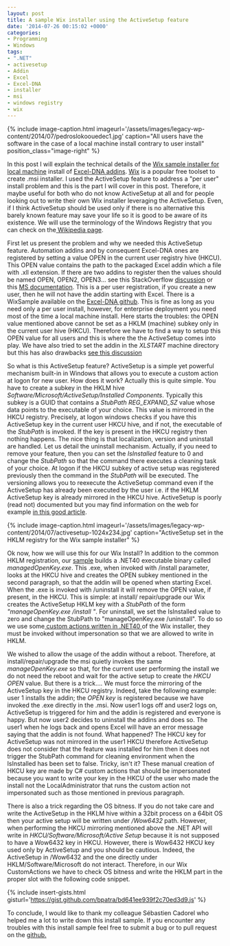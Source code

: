 ```yaml
---
layout: post
title: A sample Wix installer using the ActiveSetup feature
date: '2014-07-26 00:15:02 +0000'
categories:
- Programming
- Windows
tags:
- ".NET"
- activesetup
- Addin
- Excel
- Excel-DNA
- installer
- msi
- windows registry
- wix
---
```


{% include image-caption.html imageurl='/assets/images/legacy-wp-content/2014/07/pedroslokoouedec1.jpg' caption="All users have the software in the case of a local machine install contrary to user install" position_class="image-right" %}

In this post I will explain the technical details of the <a href="https://github.com/bpatra/ExcelDNAWixInstallerLM">Wix sample installer for local machine</a> install of <a href="https://exceldna.codeplex.com/">Excel-DNA addins</a>. <a href="http://wixtoolset.org/">Wix</a> is a popular free toolset to create .msi installer. I used the ActiveSetup feature to address a "per user" install problem and this is the part I will cover in this post. Therefore, it maybe useful for both who do not know ActiveSetup at all and for people looking out to write their own Wix installer leveraging the ActiveSetup. Even, if I think ActiveSetup should be used only if there is no alternative this barely known feature may save your life so it is good to be aware of its existence. We will use the terminology of the Windows Registry that you can check on the<a href="http://en.wikipedia.org/wiki/Windows_Registry"> Wikipedia page</a>.

First let us present the problem and why we needed this ActiveSetup feature. Automation addins and by consequent Excel-DNA ones are registered by setting a value OPEN in the current user registry hive (HKCU). This OPEN value contains the path to the packaged Excel addin which a file with .xll extension. If there are two addins to register then the values should be named OPEN, OPEN2, OPEN3... see this StackOverflow <a href="http://stackoverflow.com/questions/18602560/how-to-deploy-an-excel-xll-add-in-and-automatically-register-the-add-in-in-excel">discussion</a> or this <a href="http://support.microsoft.com/kb/291392">MS documentation</a>. This is a per user registration, if you create a new user, then he will not have the addin starting with Excel. There is a WixSample available on the <a href="https://github.com/Excel-DNA/WiXInstaller">Excel-DNA github</a>. This is fine as long as you need only a per user install, however, for enterprise deployment you need most of the time a local machine install. Here starts the troubles: the OPEN value mentioned above cannot be set as a HKLM (machine) subkey only in the current user hive (HKCU). Therefore we have to find a way to setup this OPEN value for all users and this is where the the ActiveSetup comes into play. We have also tried to set the addin in the <em>XLSTART</em> machine directory but this has also drawbacks <a href="https://exceldna.codeplex.com/discussions/550941">see this discussion</a>

So what is this ActiveSetup feature? ActiveSetup is a simple yet powerful mechanism built-in in Windows that allows you to execute a custom action at logon for new user. How does it work? Actually this is quite simple. You have to create a subkey in the HKLM hive <em>Software/Microsoft/ActiveSetup/Installed Components</em>. Typically this subkey is a GUID that contains a <em>StubPath REG_EXPAND_SZ</em> value whose data points to the executable of your choice. This value is mirrored in the HKCU registry. Precisely, at logon windows checks if you have this ActiveSetup key in the current user HKCU hive, and if not, the executable of the <em>StubPath</em> is invoked. If the key is present in the HKCU registry then nothing happens. The nice thing is that localization, version and uninstall are handled. Let us detail the uninstall mechanism. Actually, if you need to remove your feature, then you can set the <em>IsInstalled</em> feature to 0 and change the <em>StubPath</em> so that the command there executes a cleaning task of your choice. At logon if the HKCU subkey of active setup was registered previously then the command in the <em>StubPath</em> will be executed. The versioning allows you to reexecute the ActiveSetup command even if the ActiveSetup has already been executed by the user i.e. if the HKLM ActiveSetup key is already mirrored in the HKCU hive. ActiveSetup is poorly (read not) documented but you may find information on the web for example <a href="http://helgeklein.com/blog/2010/04/active-setup-explained/">in this good article</a>.

{% include image-caption.html imageurl='/assets/images/legacy-wp-content/2014/07/activesetup-1024x234.jpg' caption="ActiveSetup set in the HKLM registry for the Wix sample installer" %}

Ok now, how we will use this for our Wix Install? In addition to the common HKLM registration, our <a href="https://github.com/bpatra/ExcelDNAWixInstallerLM">sample</a> builds a .NET40 executable binary called <em>managedOpenKey.exe</em>. This .exe, when invoked with /install parameter, looks at the HKCU hive and creates the OPEN subkey mentioned in the second paragraph, so that the addin will be opened when starting Excel. When the .exe is invoked with /uninstall it will remove the OPEN value, if present, in the HKCU. This is simple: at install/ repair/upgrade our Wix creates the ActiveSetup HKLM key with a <em>StubPath</em> of the form <em>"manageOpenKey.exe /install "</em>. For uninstall, we set the IsInstalled value to zero and change the StubPath to "manageOpenKey.exe /uninstall". To do so we use some<a href="http://blogs.msdn.com/b/jschaffe/archive/2012/10/23/creating-wix-custom-actions-in-c-and-passing-parameters.aspx"> custom actions written in .NET40 </a>of the Wix installer, they must be invoked without impersonation so that we are allowed to write in HKLM.

We wished to allow the usage of the addin without a reboot. Therefore, at install/repair/upgrade the msi quietly invokes the same <em>manageOpenKey.exe</em> so that, for the current user performing the install we do not need the reboot and wait for the active setup to create the <em>HKCU OPEN</em> value. But there is a trick.... We must force the mirroring of the ActiveSetup key in the HKCU registry. Indeed, take the following example: user 1 installs the addin; the <em>OPEN key</em> is registered because we have invoked the .exe directly in the .msi. Now user1 logs off and user2 logs on, ActiveSetup is triggered for him and the addin is registered and everyone is happy. But now user2 decides to uninstall the addins and does so. The user1 when he logs back and opens Excel will have an error message saying that the addin is not found. What happened? The HKCU key for ActiveSetup was not mirrored in the user1 HKCU therefore ActiveSetup does not consider that the feature was installed for him then it does not trigger the StubPath command for cleaning environment when the IsInstalled has been set to false. Tricky, isn't it? These manual creation of HKCU key are made by C# custom actions that should be impersonated because you want to write your key in the HKCU of the user who made the install not the LocalAdministrator that runs the custom action not impersonated such as those mentioned in previous paragraph.

There is also a trick regarding the OS bitness. If you do not take care and write the ActiveSetup in the HKLM hive within a 32bit process on a 64bit OS then your active setup will be written under <em>/Wow6432</em> path. However, when performing the HKCU mirroring mentioned above the .NET API will write in <em>HKCU/Software/Microsoft/Active Setup</em> because it is not supposed to have a Wow6432 key in HKCU. However, there is Wow6432 HKCU key used only by ActiveSetup and you should be cautious. Indeed, the ActiveSetup in /Wow6432 and the one directly under HKLM/Software/Microsoft do not interact. Therefore, in our Wix CustomActions we have to check OS bitness and write the HKLM part in the proper slot with the following code snippet.

{% include insert-gists.html gisturl='https://gist.github.com/bpatra/bd641ee939f2c70ed3d9.js' %}

To conclude, I would like to thank my colleague S&eacute;bastien Cadorel who helped me a lot to write down this install sample. If you encounter any troubles with this install sample feel free to submit a bug or to pull request on the <a href="https://github.com/bpatra/ExcelDNAWixInstallerLM">github.</a>

